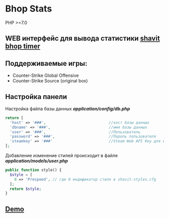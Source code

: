 # Bhop Stats
PHP >=7.0
## WEB интерфейс для вывода статистики [shavit bhop timer](https://github.com/shavitush/bhoptimer)
## Поддерживаемые игры:
+ Counter-Strike Global Offensive
+ Counter-Strike Source (original box)
## Настройка панели
Настройка файла базы данных ***application/config/db.php***
```php
return [
  'host' => '###',                            //хост базы данных
  'dbname' => '###',                          //имя базы данных
  'user' => '###',                            //Пользователь 
  'password' => '###',                        //Пароль пользователя
  'steamkey' => '###'                         //Steam Web API Key для вывода информации о игроке подробнее https://steamcommunity.com/dev
];

```

Добавление изменение стилей происходит в файле ***application/models/user.php***
```php
public function style() {
  $style = [
    0 => 'Prespeed', // где 0 индификатор стиля в shavit-styles.cfg
  ];
  return $style;
}
```
## [Demo](https://test.game-lab.su/)
